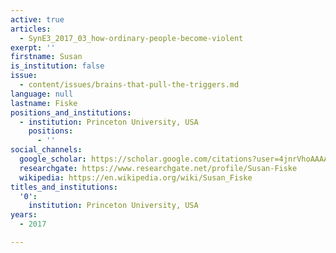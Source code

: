 ```yaml
---
active: true
articles:
  - SynE3_2017_03_how-ordinary-people-become-violent
exerpt: ''
firstname: Susan
is_institution: false
issue:
  - content/issues/brains-that-pull-the-triggers.md
language: null
lastname: Fiske
positions_and_institutions:
  - institution: Princeton University, USA
    positions:
      - ''
social_channels:
  google_scholar: https://scholar.google.com/citations?user=4jnrVhoAAAAJ&hl=en
  researchgate: https://www.researchgate.net/profile/Susan-Fiske
  wikipedia: https://en.wikipedia.org/wiki/Susan_Fiske
titles_and_institutions:
  '0':
    institution: Princeton University, USA
years:
  - 2017

---
```


